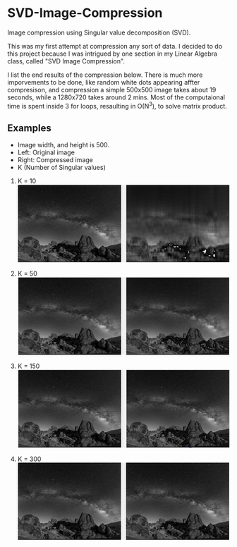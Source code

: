 # SVD-Image-Compression
Image compression using Singular value decomposition (SVD).

This was my first attempt at compression any sort of data. I decided to do this project because I was intrigued by one section in my Linear Algebra class, called "SVD Image Compression".

I list the end results of the compression below. There is much more imporvements to be done, like random white dots appearing affter compresison, and compression a simple 500x500 image takes about 19 seconds, while a 1280x720 takes around 2 mins. Most of the computaional time is spent inside 3 for loops, resaulting in O(N<sup>3</sup>), to solve matrix product. 

## Examples
- Image width, and height is 500.
- Left: Original image
- Right: Compressed image
- K (Number of Singular values)

1. K = 10
![alt text](Images/Compression_10.PNG)

2. K = 50
![alt text](Images/Compression_50.PNG)

3. K = 150 
![alt text](Images/Compression_150.PNG)

4. K = 300
![alt text](Images/Compression_300.PNG)
